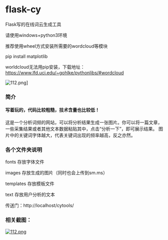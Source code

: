 # flask-cy
Flask写的在线词云生成工具

请使用windows+python3环境

推荐使用wheel方式安装所需要的wordcloud等模块

pip install matplotlib

worldcloud无法用pip安装，下载地址：https://www.lfd.uci.edu/~gohlke/pythonlibs/#wordcloud


![112.png](https://i.loli.net/2019/07/18/5d2fda1fab42189708.png)]
### 简介
#### 写着玩的，代码比较粗糙，技术含量也比较低！

这是一个分析词频的网站，可以将分析结果生成一张图片。你可以将一篇文章，
一些采集结果或者其他文本数据粘贴其中，点击“分析一下”，即可展示结果。
图片中的关键词字体越大，代表关键词出现的频率越高，反之亦然。

### 各个文件夹说明
fonts 存放字体文件

images 存放生成的图片（同时也会上传到sm.ms）

templates 存放模板文件

text 存放用户分析的文本


传送门：http://localhost/cytools/


### 相关截图：
[![112.png](https://i.loli.net/2019/07/17/5d2ef71da938694339.png)](https://i.loli.net/2019/07/17/5d2ef71da938694339.png)


